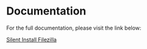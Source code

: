 # Documentation

For the full documentation, please visit the link below:

[Silent Install Filezilla](https://blog.wuibaille.fr/2023/08/silent-install-filezilla/)
